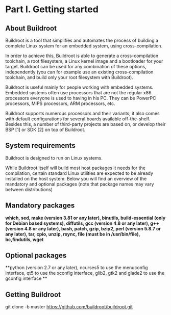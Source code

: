 # Part I. Getting started
## About Buildroot
Buildroot is a tool that simplifies and automates the process of building a complete Linux system for an embedded system, using cross-compilation.

In order to achieve this, Buildroot is able to generate a cross-compilation toolchain, a root filesystem, a Linux kernel image and a bootloader for your target. Buildroot can be used for any combination of these options, independently (you can for example use an existing cross-compilation toolchain, and build only your root filesystem with Buildroot).

Buildroot is useful mainly for people working with embedded systems. Embedded systems often use processors that are not the regular x86 processors everyone is used to having in his PC. They can be PowerPC processors, MIPS processors, ARM processors, etc.

Buildroot supports numerous processors and their variants; it also comes with default configurations for several boards available off-the-shelf. Besides this, a number of third-party projects are based on, or develop their BSP [1] or SDK [2] on top of Buildroot.
## System requirements
Buildroot is designed to run on Linux systems.

While Buildroot itself will build most host packages it needs for the compilation, certain standard Linux utilities are expected to be already installed on the host system. Below you will find an overview of the mandatory and optional packages (note that package names may vary between distributions)
## Mandatory packages
**which, sed, make (version 3.81 or any later), binutils, build-essential (only for Debian based systems), diffutils, gcc (version 4.8 or any later), g++ (version 4.8 or any later), bash, patch, gzip, bzip2, perl (version 5.8.7 or any later), tar, cpio, unzip, rsync, file (must be in /usr/bin/file), bc,findutils, wget**
## Optional packages
**python (version 2.7 or any later), ncurses5 to use the menuconfig interface, qt5 to use the xconfig interface, glib2, gtk2 and glade2 to use the gconfig interface
**
## Getting Buildroot
git clone -b master https://github.com/buildroot/buildroot.git
